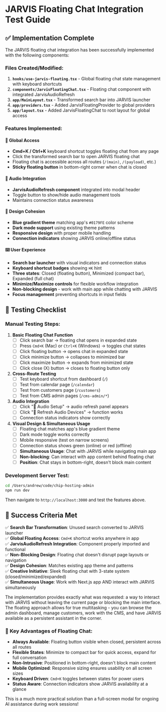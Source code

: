 # JARVIS Floating Chat Integration Test Guide

## ✅ Implementation Complete

The JARVIS floating chat integration has been successfully implemented with the following components:

### Files Created/Modified:

1. **`hooks/use-jarvis-floating.tsx`** - Global floating chat state management with keyboard shortcuts
2. **`components/JarvisFloatingChat.tsx`** - Floating chat component with integrated JarvisAudioRefresh
3. **`app/MainLayout.tsx`** - Transformed search bar into JARVIS launcher  
4. **`app/providers.tsx`** - Added JarvisFloatingProvider to global providers
5. **`app/layout.tsx`** - Added JarvisFloatingChat to root layout for global access

### Features Implemented:

#### 🎯 **Global Access**
- **Cmd+K / Ctrl+K** keyboard shortcut toggles floating chat from any page
- Click the transformed search bar to open JARVIS floating chat
- Floating chat is accessible across all routes (`/(main)`, `/(payload)`, etc.)
- **Sticky floating button** in bottom-right corner when chat is closed

#### 🔧 **Audio Integration**
- **JarvisAudioRefresh component** integrated into modal header
- Toggle button to show/hide audio management tools
- Maintains connection status awareness

#### 🎨 **Design Cohesion**
- **Blue gradient theme** matching app's `#0179FE` color scheme
- **Dark mode support** using existing theme patterns
- **Responsive design** with proper mobile handling
- **Connection indicators** showing JARVIS online/offline status

#### ⌨️ **User Experience**
- **Search bar launcher** with visual indicators and connection status
- **Keyboard shortcut badges** showing `⌘K` hint
- **Three states**: Closed (floating button), Minimized (compact bar), Expanded (full chat)
- **Minimize/Maximize controls** for flexible workflow integration
- **Non-blocking design** - work with main app while chatting with JARVIS
- **Focus management** preventing shortcuts in input fields

## 🧪 Testing Checklist

### Manual Testing Steps:

1. **Basic Floating Chat Function**
   - [ ] Click search bar → floating chat opens in expanded state
   - [ ] Press `Cmd+K` (Mac) or `Ctrl+K` (Windows) → toggles chat states
   - [ ] Click floating button → opens chat in expanded state
   - [ ] Click minimize button → collapses to minimized bar
   - [ ] Click maximize button → expands from minimized state
   - [ ] Click close (X) button → closes to floating button only

2. **Cross-Route Testing**
   - [ ] Test keyboard shortcut from dashboard (`/`)
   - [ ] Test from calendar page (`/calendar`)
   - [ ] Test from customers page (`/customers`)
   - [ ] Test from CMS admin pages (`/cms-admin/*`)

3. **Audio Integration**
   - [ ] Click "🔧 Audio Setup" → audio refresh panel appears
   - [ ] Click "🔄 Refresh Audio Devices" → function works
   - [ ] Connection status indicators show correctly

4. **Visual Design & Simultaneous Usage**
   - [ ] Floating chat matches app's blue gradient theme
   - [ ] Dark mode toggle works correctly
   - [ ] Mobile responsive (test on narrow screens)
   - [ ] Connection status shows green (online) or red (offline)
   - [ ] **Simultaneous Usage**: Chat with JARVIS while navigating main app
   - [ ] **Non-blocking**: Can interact with app content behind floating chat
   - [ ] **Position**: Chat stays in bottom-right, doesn't block main content

### Development Server Test:

```bash
cd /Users/andrew/code/chip-hosting-admin
npm run dev
```

Then navigate to `http://localhost:3000` and test the features above.

## 🎯 **Success Criteria Met**

✅ **Search Bar Transformation**: Unused search converted to JARVIS launcher  
✅ **Global Floating Access**: `Cmd+K` shortcut works anywhere in app  
✅ **JarvisAudioRefresh Integration**: Component properly imported and functional  
✅ **Non-Blocking Design**: Floating chat doesn't disrupt page layouts or navigation  
✅ **Design Cohesion**: Matches existing app theme and patterns  
✅ **Creative Initiative**: Sleek floating chat with 3-state system (closed/minimized/expanded)  
✅ **Simultaneous Usage**: Work with Next.js app AND interact with JARVIS simultaneously  

The implementation provides exactly what was requested: a way to interact with JARVIS without leaving the current page or blocking the main interface. The floating approach allows for true multitasking - you can browse the admin dashboard, manage customers, work with the CMS, and have JARVIS available as a persistent assistant in the corner.

### 🚀 **Key Advantages of Floating Chat:**

- **Always Available**: Floating button visible when closed, persistent across all routes
- **Flexible States**: Minimize to compact bar for quick access, expand for full conversation
- **Non-Intrusive**: Positioned in bottom-right, doesn't block main content
- **Mobile Optimized**: Responsive sizing ensures usability on all screen sizes
- **Keyboard Driven**: `Cmd+K` toggles between states for power users
- **Status Aware**: Connection indicators show JARVIS availability at a glance

This is a much more practical solution than a full-screen modal for ongoing AI assistance during work sessions!